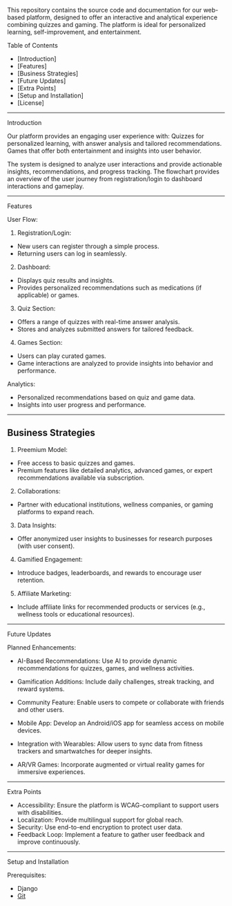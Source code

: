 
This repository contains the source code and documentation for our web-based platform, designed to offer an interactive and analytical experience combining quizzes and gaming. The platform is ideal for personalized learning, self-improvement, and entertainment.

 Table of Contents
- [Introduction]
- [Features]
- [Business Strategies]
- [Future Updates]
- [Extra Points]
- [Setup and Installation]
- [License]

---
Introduction

Our platform provides an engaging user experience with:
  Quizzes  for personalized learning, with answer analysis and tailored recommendations.
  Games   that offer both entertainment and insights into user behavior.

The system is designed to analyze user interactions and provide actionable insights, recommendations, and progress tracking. The flowchart provides an overview of the user journey from registration/login to dashboard interactions and gameplay.

---

Features

User Flow:
1.   Registration/Login:
   - New users can register through a simple process.
   - Returning users can log in seamlessly.

2.   Dashboard:
   - Displays quiz results and insights.
   - Provides personalized recommendations such as medications (if applicable) or games.

3.   Quiz Section:
   - Offers a range of quizzes with real-time answer analysis.
   - Stores and analyzes submitted answers for tailored feedback.

4.   Games Section:
   - Users can play curated games.
   - Game interactions are analyzed to provide insights into behavior and performance.

  Analytics:
- Personalized recommendations based on quiz and game data.
- Insights into user progress and performance.

---

## Business Strategies

1.   Preemium Model:
   - Free access to basic quizzes and games.
   - Premium features like detailed analytics, advanced games, or expert recommendations available via subscription.

2.   Collaborations:
   - Partner with educational institutions, wellness companies, or gaming platforms to expand reach.

3.   Data Insights:
   - Offer anonymized user insights to businesses for research purposes (with user consent).

4.   Gamified Engagement:
   - Introduce badges, leaderboards, and rewards to encourage user retention.

5.   Affiliate Marketing:
   - Include affiliate links for recommended products or services (e.g., wellness tools or educational resources).

---

  Future Updates

  Planned Enhancements:
-   AI-Based Recommendations:
  Use AI to provide dynamic recommendations for quizzes, games, and wellness activities.

-   Gamification Additions:
  Include daily challenges, streak tracking, and reward systems.

-   Community Feature:
  Enable users to compete or collaborate with friends and other users.

-   Mobile App:
  Develop an Android/iOS app for seamless access on mobile devices.

-   Integration with Wearables:
  Allow users to sync data from fitness trackers and smartwatches for deeper insights.

-   AR/VR Games:
  Incorporate augmented or virtual reality games for immersive experiences.

---

  Extra Points

-   Accessibility: Ensure the platform is WCAG-compliant to support users with disabilities.
-   Localization: Provide multilingual support for global reach.
-   Security:   Use end-to-end encryption to protect user data.
-   Feedback Loop:   Implement a feature to gather user feedback and improve continuously.

---

  Setup and Installation

  Prerequisites:
- Django
- [Git](https://git-scm.com)


